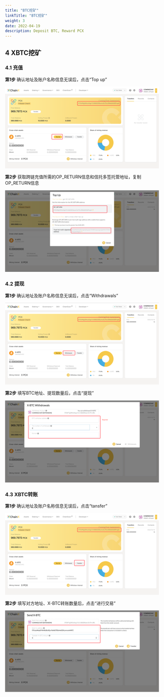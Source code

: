 ```yaml
---
title: "BTC挖矿"
linkTitle: "BTC挖矿"
weight: 3
date: 2022-04-19
description: Deposit BTC, Reward PCX
---
```


## 4 XBTC挖矿

### 4.1 充值

**第1步**
确认地址及账户名称信息无误后，点击“Top up”

![](/images/xbtc.png)

**第2步**
获取跨链充值所需的OP_RETURN信息和信托多签托管地址，复制OP_RETURN信息

![](/images/xbtc2.png)

### 4.2 提现

**第1步**
确认地址及账户名称信息无误后，点击“Withdrawals”

![](/images/xbtc3.png)

**第2步**
填写BTC地址、提现数量后，点击“提现”

![](/images/xbtc4.png)

### 4.3 XBTC转账

**第1步**
确认地址及账户名称信息无误后，点击“tansfer”

![](/images/xbtc5.png)

**第2步**
填写对方地址、X-BTC转账数量后，点击“进行交易”

![](/images/xbtc6.png)



